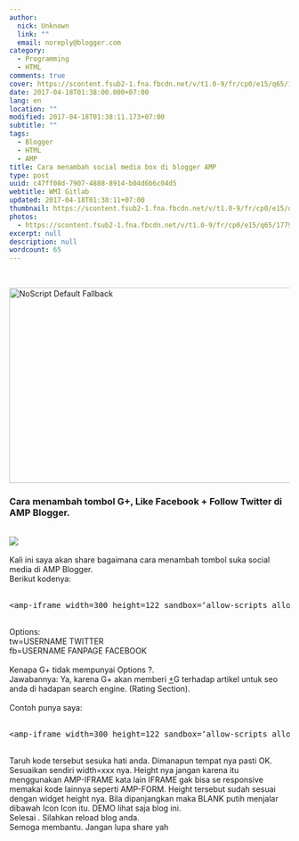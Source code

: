 ```yaml
---
author:
  nick: Unknown
  link: ""
  email: noreply@blogger.com
category:
  - Programming
  - HTML
comments: true
cover: https://scontent.fsub2-1.fna.fbcdn.net/v/t1.0-9/fr/cp0/e15/q65/17796846_1773189839677671_6977008867135609966_n.png.jpg?efg=eyJpIjoidCJ9&oh=292c21d1c58e8e185a8d6c63dec60c5a&oe=5957C4B8
date: 2017-04-18T01:38:00.000+07:00
lang: en
location: ""
modified: 2017-04-18T01:38:11.173+07:00
subtitle: ""
tags:
  - Blogger
  - HTML
  - AMP
title: Cara menambah social media box di blogger AMP
type: post
uuid: c47ff08d-7907-4888-8914-b04d6b6c04d5
webtitle: WMI Gitlab
updated: 2017-04-18T01:38:11+07:00
thumbnail: https://scontent.fsub2-1.fna.fbcdn.net/v/t1.0-9/fr/cp0/e15/q65/17796846_1773189839677671_6977008867135609966_n.png.jpg?efg=eyJpIjoidCJ9&oh=292c21d1c58e8e185a8d6c63dec60c5a&oe=5957C4B8
photos:
  - https://scontent.fsub2-1.fna.fbcdn.net/v/t1.0-9/fr/cp0/e15/q65/17796846_1773189839677671_6977008867135609966_n.png.jpg?efg=eyJpIjoidCJ9&oh=292c21d1c58e8e185a8d6c63dec60c5a&oe=5957C4B8
excerpt: null
description: null
wordcount: 65
---
```


<p><br></p><div class="thumb-post"><noscript><img src="https://scontent.fsub2-1.fna.fbcdn.net/v/t1.0-9/fr/cp0/e15/q65/17796846_1773189839677671_6977008867135609966_n.png.jpg?efg=eyJpIjoidCJ9&amp;oh=292c21d1c58e8e185a8d6c63dec60c5a&amp;oe=5957C4B8" width="650" height="350" alt="NoScript Default Fallback" title="default fallback"></noscript> </div><h3>Cara menambah tombol G+, Like Facebook + Follow Twitter di AMP Blogger.</h3><div><br></div><div><img src="https://lh3.googleusercontent.com/N-AY2XwXafWq4TQWfua6VyjPVQvTGRdz9CKOHaBl2nu2GVg7zxS886X5giZ9yY2qIjPh=w300"></div><div><br></div><div>Kali ini saya akan share bagaimana cara menambah tombol suka social media di AMP Blogger.<br>Berikut kodenya:<br><br></div><pre class="tr_bq">&lt;amp-iframe width=300 height=122 sandbox=‘allow-scripts allow-same-origin allow-popups allow-popups-to-escape-sandbox’ layout=‘responsive’ frameborder=‘0’ scrolling=‘no’ src=‘<a href="https://source.l3n4r0x.cf/php/social.php?tw=USERNAME_TWITTER&amp;fb=USERNAME_FACEBOOK">https://source.l3n4r0x.cf/php/social.php?tw=USERNAME_TWITTER&amp;fb=USERNAME_FACEBOOK</a>’&gt;&lt;/amp-iframe&gt;</pre><br>Options:<br>tw=USERNAME TWITTER<br>fb=USERNAME FANPAGE FACEBOOK<br><br>Kenapa G+ tidak mempunyai Options ?.<br>Jawabannya: Ya, karena G+ akan memberi <a class="g-profile" href="//webmanajemen.com/page/safelink.html?url=aHR0cHM6Ly9wbHVzLmdvb2dsZS5jb20vMTE3NTAwODEwOTU1ODA5MTIyNzI4" target="_blank" rel="nofollow noopener">+</a>G terhadap artikel untuk seo anda di hadapan search engine. (Rating Section).<br><br>Contoh punya saya:<br><br><pre class="tr_bq">&lt;amp-iframe width=300 height=122 sandbox=‘allow-scripts allow-same-origin allow-popups allow-popups-to-escape-sandbox’ layout=‘responsive’ frameborder=‘0’ scrolling=‘no’ src=‘<a href="https://source.l3n4r0x.cf/php/social.php?tw=DimasSkynetCybe&amp;fb=secretnetworkforces">https://source.l3n4r0x.cf/php/social.php?tw=DimasSkynetCybe&amp;fb=secretnetworkforces</a>’&gt;&lt;/amp-iframe&gt;</pre><br>Taruh kode tersebut sesuka hati anda. Dimanapun tempat nya pasti OK. Sesuaikan sendiri width=xxx nya. Height nya jangan karena itu menggunakan AMP-IFRAME kata lain IFRAME gak bisa se responsive memakai kode lainnya seperti AMP-FORM. Height tersebut sudah sesuai dengan widget height nya. Bila dipanjangkan maka BLANK putih menjalar dibawah Icon Icon itu. DEMO lihat saja blog ini.<br><a href="//webmanajemen.com/page/safelink.html?url=aHR0cHM6Ly93d3cuYmxvZ2dlci5jb20vYmxvZ2dlci5nP2Jsb2dJRD0yNzcxMDU2NTk5MjI5Mjk1MDI3" imageanchor="1" style="clear: right; float: right; margin-bottom: 1em; margin-left: 1em;" rel="nofollow noopener" target="_blank"></a>Selesai . Silahkan reload blog anda.<br>Semoga membantu. Jangan lupa share yah

